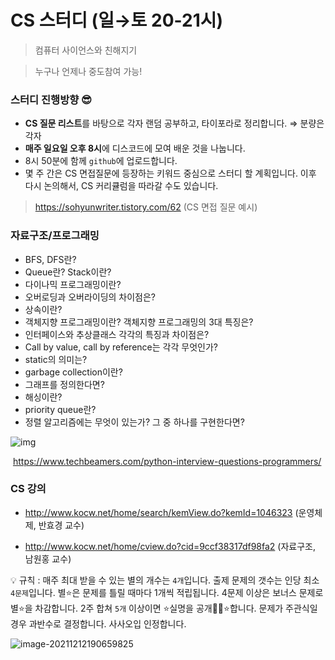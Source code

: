 # CS 스터디 (일→토 20-21시)

> 컴퓨터 사이언스와 친해지기

> 누구나 언제나 중도참여 가능!

### 스터디 진행방향 😎

- **CS 질문 리스트**를 바탕으로 각자 랜덤 공부하고, 타이포라로 정리합니다.  ⇒ 분량은 각자
- **매주 일요일 오후 8시**에 디스코드에 모여 배운 것을 나눕니다.
- 8시 50분에 함께 `github`에 업로드합니다.
- 몇 주 간은 CS 면접질문에 등장하는 키워드 중심으로 스터디 할 계획입니다. 이후 다시 논의해서, CS 커리큘럼을 따라갈 수도 있습니다.

> https://sohyunwriter.tistory.com/62 (CS 면접 질문 예시)



### 자료구조/프로그래밍

- BFS, DFS란?
- Queue란? Stack이란?
- 다이나믹 프로그래밍이란?
- 오버로딩과 오버라이딩의 차이점은?
- 상속이란?
- 객체지향 프로그래밍이란? 객체지향 프로그래밍의 3대 특징은?
- 인터페이스와 추상클래스 각각의 특징과 차이점은?
- Call by value, call by reference는 각각 무엇인가?
- static의 의미는?
- garbage collection이란?
- 그래프를 정의한다면?
- 해싱이란?
- priority queue란?
- 정렬 알고리즘에는 무엇이 있는가? 그 중 하나를 구현한다면?

![img](https://www.notion.so/image/https%3A%2F%2Fs3-us-west-2.amazonaws.com%2Fsecure.notion-static.com%2F16ac6ec3-c8a5-42d0-972f-667480463168%2FUntitled.png?table=block&id=cf56395c-e151-401b-ab47-7129a1508367&spaceId=daa2d103-3ecd-4519-8c30-4f55e74c7ef4&width=2000&userId=94be8f5e-ae76-447e-a391-b7f7baa27034&cache=v2)

​	https://www.techbeamers.com/python-interview-questions-programmers/



### CS 강의

- http://www.kocw.net/home/search/kemView.do?kemId=1046323 (운영체제, 반효경 교수)

- http://www.kocw.net/home/cview.do?cid=9ccf38317df98fa2 (자료구조, 남원홍 교수)



💡 규칙 : 매주 최대 받을 수 있는 별의 개수는 `4개`입니다. 출제 문제의 갯수는 인당 최소 `4문제`입니다. 별⭐️은 문제를 틀릴 때마다 1개씩 적립됩니다. 4문제 이상은 보너스 문제로 별⭐️을 차감합니다. 2주 합쳐 `5개` 이상이면 ⭐️실명을 공개🥳🎉⭐️합니다.  문제가 주관식일 경우 과반수로 결정합니다. 사사오입 인정합니다.



![image-20211212190659825](../Desktop/ssafy/서울3반_노션/스터디/CS스터디.assets/image-20211212190659825.png)

